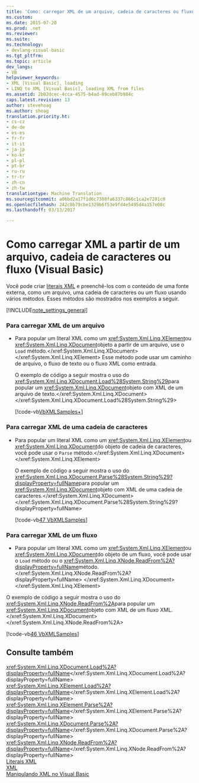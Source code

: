 ```yaml
---
title: 'Como: carregar XML de um arquivo, cadeia de caracteres ou fluxo (Visual Basic) | Documentos do Microsoft'
ms.custom: 
ms.date: 2015-07-20
ms.prod: .net
ms.reviewer: 
ms.suite: 
ms.technology:
- devlang-visual-basic
ms.tgt_pltfrm: 
ms.topic: article
dev_langs:
- VB
helpviewer_keywords:
- XML [Visual Basic], loading
- LINQ to XML [Visual Basic], loading XML from files
ms.assetid: 2b02dcec-4cca-4575-b4ad-89ceb87b984c
caps.latest.revision: 13
author: stevehoag
ms.author: shoag
translation.priority.ht:
- cs-cz
- de-de
- es-es
- fr-fr
- it-it
- ja-jp
- ko-kr
- pl-pl
- pt-br
- ru-ru
- tr-tr
- zh-cn
- zh-tw
translationtype: Machine Translation
ms.sourcegitcommit: a06bd2a17f1d6c7308fa6337c866c1ca2e7281c0
ms.openlocfilehash: 242c8b79cbe1329b6f53e9fd4e5495d4a157e08c
ms.lasthandoff: 03/13/2017

---
```

# <a name="how-to-load-xml-from-a-file-string-or-stream-visual-basic"></a>Como carregar XML a partir de um arquivo, cadeia de caracteres ou fluxo (Visual Basic)
Você pode criar [literais XML](../../../../visual-basic/language-reference/xml-literals/index.md) e preenchê-los com o conteúdo de uma fonte externa, como um arquivo, uma cadeia de caracteres ou um fluxo usando vários métodos. Esses métodos são mostrados nos exemplos a seguir.  
  
[!INCLUDE[note_settings_general](../../../../csharp/language-reference/compiler-messages/includes/note_settings_general_md.md)]  
  
### <a name="to-load-xml-from-a-file"></a>Para carregar XML de um arquivo  
  
-   Para popular um literal XML como um <xref:System.Xml.Linq.XElement>ou <xref:System.Xml.Linq.XDocument>objeto a partir de um arquivo, use o `Load` método.</xref:System.Xml.Linq.XDocument> </xref:System.Xml.Linq.XElement> Esse método pode usar um caminho de arquivo, o fluxo de texto ou o fluxo XML como entrada.  
  
     O exemplo de código a seguir mostra o uso do <xref:System.Xml.Linq.XDocument.Load%28System.String%29>para popular um <xref:System.Xml.Linq.XDocument>objeto com XML de um arquivo de texto.</xref:System.Xml.Linq.XDocument> </xref:System.Xml.Linq.XDocument.Load%28System.String%29>  
  
     [!code-vb[VbXMLSamples&#43;](../../../../visual-basic/language-reference/operators/codesnippet/VisualBasic/how-to-load-xml-from-a-file-string-or-stream_1.vb)]  
  
### <a name="to-load-xml-from-a-string"></a>Para carregar XML de uma cadeia de caracteres  
  
-   Para popular um literal XML como um <xref:System.Xml.Linq.XElement>ou <xref:System.Xml.Linq.XDocument>do objeto de cadeia de caracteres, você pode usar o `Parse` método.</xref:System.Xml.Linq.XDocument> </xref:System.Xml.Linq.XElement>  
  
     O exemplo de código a seguir mostra o uso do <xref:System.Xml.Linq.XDocument.Parse%28System.String%29?displayProperty=fullName>para popular um <xref:System.Xml.Linq.XDocument>objeto com XML de uma cadeia de caracteres.</xref:System.Xml.Linq.XDocument> </xref:System.Xml.Linq.XDocument.Parse%28System.String%29?displayProperty=fullName>  
  
     [!code-vb[47 VbXMLSamples](../../../../visual-basic/language-reference/operators/codesnippet/VisualBasic/how-to-load-xml-from-a-file-string-or-stream_2.vb)]  
  
### <a name="to-load-xml-from-a-stream"></a>Para carregar XML de um fluxo  
  
-   Para popular um literal XML como um <xref:System.Xml.Linq.XElement>ou <xref:System.Xml.Linq.XDocument>do objeto de um fluxo, você pode usar o `Load` método ou o <xref:System.Xml.Linq.XNode.ReadFrom%2A?displayProperty=fullName>método.</xref:System.Xml.Linq.XNode.ReadFrom%2A?displayProperty=fullName> </xref:System.Xml.Linq.XDocument> </xref:System.Xml.Linq.XElement>  
  
 O exemplo de código a seguir mostra o uso do <xref:System.Xml.Linq.XNode.ReadFrom%2A>para popular um <xref:System.Xml.Linq.XDocument>objeto com XML de um fluxo XML.</xref:System.Xml.Linq.XDocument> </xref:System.Xml.Linq.XNode.ReadFrom%2A>  
  
 [!code-vb[46 VbXMLSamples](../../../../visual-basic/language-reference/operators/codesnippet/VisualBasic/how-to-load-xml-from-a-file-string-or-stream_3.vb)]  
  
## <a name="see-also"></a>Consulte também  
 <xref:System.Xml.Linq.XDocument.Load%2A?displayProperty=fullName></xref:System.Xml.Linq.XDocument.Load%2A?displayProperty=fullName>   
 <xref:System.Xml.Linq.XElement.Load%2A?displayProperty=fullName></xref:System.Xml.Linq.XElement.Load%2A?displayProperty=fullName>   
 <xref:System.Xml.Linq.XElement.Parse%2A?displayProperty=fullName></xref:System.Xml.Linq.XElement.Parse%2A?displayProperty=fullName>   
 <xref:System.Xml.Linq.XDocument.Parse%2A?displayProperty=fullName></xref:System.Xml.Linq.XDocument.Parse%2A?displayProperty=fullName>   
 <xref:System.Xml.Linq.XNode.ReadFrom%2A?displayProperty=fullName></xref:System.Xml.Linq.XNode.ReadFrom%2A?displayProperty=fullName>   
 [Literais XML](../../../../visual-basic/language-reference/xml-literals/index.md)   
 [XML](../../../../visual-basic/programming-guide/language-features/xml/index.md)   
 [Manipulando XML no Visual Basic](../../../../visual-basic/programming-guide/language-features/xml/manipulating-xml.md)

